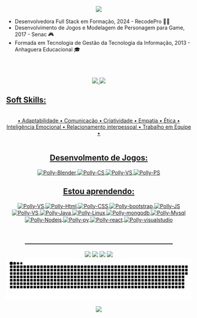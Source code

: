 <img align="right">
<div align="center">
  <a href="https://git.io/typing-svg">
    <img src="https://readme-typing-svg.herokuapp.com?font=Poppins&size=30&color=F7A7E8&center=true&vCenter=true&width=500&lines=Hello+Word!👾;Welcome+to+my+Github+profile+🫶;my+name's+Polliana+😄;I'm+a+fullstack+student+😎">
  </a>
</div>


- Desenvolvedora Full Stack em Formação, 2024 - RecodePro 👩‍💻
-  Desenvolvimento de Jogos e  Modelagem de Personagem para Game, 2017 - Senac 🎮
- Formada em Tecnologia de Gestão da Tecnologia da Informação, 2013 - Anhaguera Educacional 🎓

<br><br>
<div align = "center">  
<a href="https://github.com/pollianasilva">
<img loading="lazy" height="180em" src="https://github-readme-stats.vercel.app/api/top-langs/?username=pollianasilva&layout=compact&langs_count=7&theme=dracula&title_color=F7A7E8"/>
<img loading="lazy" height="180em" src="https://github-readme-stats.vercel.app/api?username=pollianasilva&show_icons=true&theme=dracula&include_all_commits=true&count_private=true&title_color=F7A7E8"/>
</div>

  <h2>Soft Skills:</h2>
 <div style="display: inline_block" align = "center"><br>
• Adaptabilidade • Comunicação • Criatividade • Empatia • Ética • Inteligência Emocional • Relacionamento interpessoal •  Trabalho em Equipe •
 </div>


<div style="display: inline_block" align = "center"><br>
  <h2>Desenvolmento de Jogos:</h2>  
   <img align="center" alt="Polly-Blender" height="30" width="40" src="https://cdn.jsdelivr.net/gh/devicons/devicon/icons/blender/blender-original.svg">  
  <img align="center" alt="Polly-CS" height="30" width="40" src="https://cdn.jsdelivr.net/gh/devicons/devicon/icons/csharp/csharp-original.svg"> 
  <img align="center" alt="Polly-VS" height="30" width="40" src="https://skillicons.dev/icons?i=unity">  
  <img align="center" alt="Polly-PS" height="30" width="40" src="https://cdn.jsdelivr.net/gh/devicons/devicon/icons/photoshop/photoshop-line.svg">   
  <h2>Estou aprendendo:</h2>
  <img align="center" alt="Polly-VS" height="30" width="40" src="https://cdn.jsdelivr.net/gh/devicons/devicon/icons/vscode/vscode-original.svg">  
  <img align="center" alt="Polly-Html" height="30" width="40" src="https://cdn.jsdelivr.net/gh/devicons/devicon/icons/html5/html5-original.svg">
  <img align="center" alt="Polly-CSS" height="30" width="40" src="https://cdn.jsdelivr.net/gh/devicons/devicon/icons/css3/css3-original.svg">
 <img align="center" alt="Polly-bootstrap" height="30" width="40" src="https://cdn.jsdelivr.net/gh/devicons/devicon/icons/bootstrap/bootstrap-original.svg">  
  <img align="center" alt="Polly-JS" height="30" width="40" src="https://cdn.jsdelivr.net/gh/devicons/devicon/icons/javascript/javascript-plain.svg"> 
  <img align="center" alt="Polly-VS" height="30" width="40" src="https://skillicons.dev/icons?i=github">  
  <img align="center" alt="Polly-Java" height="30" width="40" src="https://cdn.jsdelivr.net/gh/devicons/devicon/icons/java/java-original.svg"> 
  <img align="center" alt="Polly-Linux" height="30" width="40" src="https://cdn.jsdelivr.net/gh/devicons/devicon/icons/linux/linux-original.svg"> 
   <img align="center" alt="Polly-mongodb" height="30" width="40" src="https://cdn.jsdelivr.net/gh/devicons/devicon/icons/mongodb/mongodb-original.svg">  
  <img align="center" alt="Polly-Mysql" height="30" width="40" src="https://cdn.jsdelivr.net/gh/devicons/devicon/icons/mysql/mysql-original.svg"> 
  <img align="center" alt="Polly-Nodejs" height="30" width="40" src="https://cdn.jsdelivr.net/gh/devicons/devicon/icons/nodejs/nodejs-original.svg">
  <img align="center" alt="Polly-py" height="30" width="40" src="https://cdn.jsdelivr.net/gh/devicons/devicon/icons/python/python-original.svg">  
  <img align="center" alt="Polly-react" height="30" width="40" src="https://cdn.jsdelivr.net/gh/devicons/devicon/icons/react/react-original.svg">
  <img align="center" alt="Polly-visualstudio" height="30" width="40" src="https://cdn.jsdelivr.net/gh/devicons/devicon/icons/visualstudio/visualstudio-plain.svg"><h2>ㅤㅤ ㅤ ㅤ ㅤㅤ ㅤ ㅤㅤ ㅤㅤ ㅤ ㅤ ㅤㅤ ㅤ ㅤㅤ </h2>
  <a href="https://www.linkedin.com/in/polliana-silva/" target="_blank"><img src="https://img.shields.io/badge/-LinkedIn-%230077B5?style=for-the-badge&logo=linkedin&logoColor=white" target="_blank"></a>
  <a href =mailto:polly.cr@gmail.com"><img src="https://img.shields.io/badge/-Gmail-%23333?style=for-the-badge&logo=gmail&logoColor=white" target="_blank"></a>  
  <a href="https://polliana-silva.itch.io/" target="_blank"><img src="https://img.shields.io/badge/Itch-%23FF0B34.svg?style=for-the-badge&logo=Itch.io&logoColor=white" target="_blank"></a> 
  <a href="https://www.facebook.com/polliana.basi/" target="_blank"><img src="https://img.shields.io/badge/Facebook-%231877F2.svg?style=for-the-badge&logo=Facebook&logoColor=white" target="_blank"></a>
</div>
<picture>
  <source media="(prefers-color-scheme: dark)" srcset="https://raw.githubusercontent.com/pollianasilva/pollianasilva/output/github-contribution-grid-snake-dark.svg">
  <source media="(prefers-color-scheme: light)" srcset="https://raw.githubusercontent.com/pollianasilva/pollianasilva/output/github-contribution-grid-snake.svg">
  <img alt="github contribution grid snake animation" src="https://raw.githubusercontent.com/pollianasilva/pollianasilva/output/github-contribution-grid-snake.svg">
</picture>
<br><br>
<div align="center">
  <a href="https://git.io/typing-svg">
    <img src="https://readme-typing-svg.herokuapp.com?font=Poppins&size=20&color=F7A7E8&center=true&vCenter=true&width=500&lines=Thanks+4+your+visit!+😇;There's+so+much+more+to+me+you+haven't+seen+❣️">
  </a>
</div>


